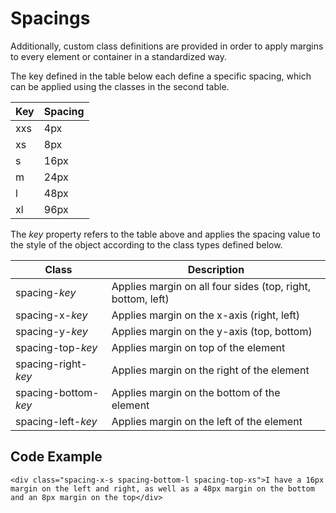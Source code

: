 ﻿# Spacings

Additionally, custom class definitions are provided in order to apply margins to every element or container in a standardized way. 

The key defined in the table below each define a specific spacing, which can be applied using the classes in the second table.

| Key     | Spacing |
|---------|---------|
| xxs     | 4px     |
| xs      | 8px     |
| s       | 16px    |
| m       | 24px    |
| l       | 48px    |
| xl      | 96px    |


The *key* property refers to the table above and applies the spacing value to the style of the object according to the class types defined below.


| Class                 | Description                                                 |
|-----------------------|-------------------------------------------------------------|
| spacing-*key*         | Applies margin on all four sides (top, right, bottom, left) |
| spacing-x-*key*       | Applies margin on the x-axis (right, left)                  |
| spacing-y-*key*       | Applies margin on the y-axis (top, bottom)                  |
| spacing-top-*key*     | Applies margin on top of the element                        |
| spacing-right-*key*   | Applies margin on the right of the element                  |
| spacing-bottom-*key*  | Applies margin on the bottom of the element                 |
| spacing-left-*key*    | Applies margin on the left of the element                   |

## Code Example 

`<div class="spacing-x-s spacing-bottom-l spacing-top-xs">I have a 16px margin on the left and right, as well as a 48px margin on the bottom and an 8px margin on the top</div>`
